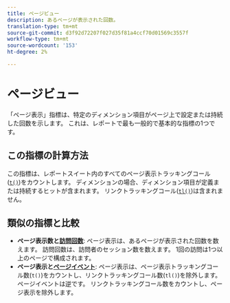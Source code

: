 ```yaml
---
title: ページビュー
description: あるページが表示された回数。
translation-type: tm+mt
source-git-commit: d3f92d72207f027d35f81a4ccf70d01569c3557f
workflow-type: tm+mt
source-wordcount: '153'
ht-degree: 2%

---
```



# ページビュー

「ページ表示」指標は、特定のディメンション項目がページ上で設定または持続した回数を示します。 これは、レポートで最も一般的で基本的な指標の1つです。

## この指標の計算方法

この指標は、レポートスイート内のすべてのページ表示トラッキングコール([`t()`](/help/implement/vars/functions/t-method.md))をカウントします。 ディメンションの場合、ディメンション項目が定義または持続するヒットが含まれます。 リンクトラッキングコール([`tl()`](/help/implement/vars/functions/tl-method.md))は含まれません。

## 類似の指標と比較

* **ページ表示数と[訪問回数](visits.md)**: ページ表示は、あるページが表示された回数を数えます。 訪問回数は、訪問者のセッション数を数えます。 1回の訪問は1つ以上のページで構成されます。
* **ページ表示と[ページイベント](page-events.md)**: ページ表示は、ページ表示トラッキングコール数(`t()`)をカウントし、リンクトラッキングコール数(`tl()`)を除外します。 ページイベントは逆です。 リンクトラッキングコール数をカウントし、ページ表示を除外します。